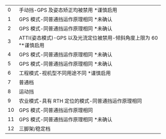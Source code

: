
|     |                                                                     |
| --- | ------------------------------------------------------------------- |
| 0   | 手动挡-GPS 及姿态矫正均被禁用 \*谨慎启用                             |
| 1   | GPS 模式-同普通挡运作原理相同 \*未确认                               | 
| 2   | GPS 模式-同普通挡运作原理相同 \*未确认                               |
| 3   | ATTI(姿态模式)-GPS 以及光流定位被禁用-倾斜角度上限为 60 °\*谨慎启用    |
| 4   | GPS 模式-同普通挡运作原理相同 \*未确认                               |
| 5   | GPS 模式-同普通挡运作原理相同 \*未确认                               |
| 6   | 工程模式-视机型不同用途不同 \*谨慎启用                               |
| 7   | 普通档                                                             |
| 8   | 运动挡                                                             |
| 9   | 农业模式-具有 RTH 定位的模式-同普通挡运作原理相同                     |
| 10  | GPS 模式-同普通挡运作原理相同                                       |
| 11  | GPS 模式-同普通挡运作原理相同 \*未确认                               |
| 12  | 三脚架/稳定档               


